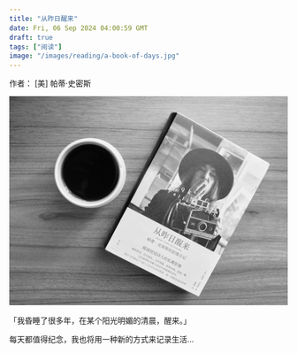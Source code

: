 ```yaml
---
title: "从昨日醒来"
date: Fri, 06 Sep 2024 04:00:59 GMT
draft: true
tags: ["阅读"]
image: "/images/reading/a-book-of-days.jpg"
---
```


作者： [美] 帕蒂·史密斯

![从昨日醒来](/images/reading/a-book-of-days.jpg "从昨日醒来")

「我昏睡了很多年，在某个阳光明媚的清晨，醒来。」

每天都值得纪念，我也将用一种新的方式来记录生活...




